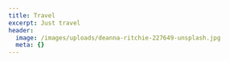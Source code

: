 ```yaml
---
title: Travel
excerpt: Just travel
header:
  image: /images/uploads/deanna-ritchie-227649-unsplash.jpg
  meta: {}
---
```


